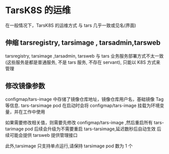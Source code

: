 # TarsK8S 的运维

在一般情况下，TarsK8S 的运维方式 与 tars 几乎一致或见名(界面)

## 伸缩 tarsregistry, tarsimage , tarsadmin,tarsweb

tarsregistry, tarsimage ,tarsadmin, tarsweb 与 tars 业务服务部署方式不太一致(这些服务是都是普通服务, 不是 tars 服务, 不存在 servant), 只能以 K8S 方式来管理

## 修改镜像参数

configmap/tars-image 中存储了镜像仓库地址，镜像仓库用户名，基础镜像 Tag 等信息. tars-tarsimage pod 在启动时会将 configmap/tars-image 挂载为环境变量，并在工作中使用

如果需要修改相关值，则需要先修改 configmap/tars-image ,然后重启所有 tars-tarimage pod
后续会升级为不需要重启 tars-tarsimage,延迟数秒后自动生效
后续可能会提供 tarsweb 提供管理接口

此外,tarsimage 只支持单点运行,请保持 tarsimage pod 数为 1 个
